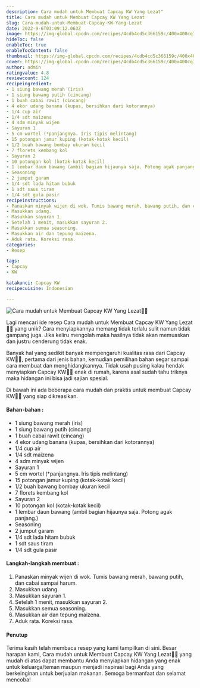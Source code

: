 ```yaml
---
description: Cara mudah untuk Membuat Capcay KW Yang Lezat"
title: Cara mudah untuk Membuat Capcay KW Yang Lezat
slug: Cara-mudah-untuk-Membuat-Capcay-KW-Yang-Lezat
date: 2022-9-6T03:09:12.063Z
image: https://img-global.cpcdn.com/recipes/4cdb4cd5c366159c/400x400cq70/photo.jpg
hideToc: false
enableToc: true
enableTocContent: false
thumbnail: https://img-global.cpcdn.com/recipes/4cdb4cd5c366159c/400x400cq70/photo.jpg
cover: https://img-global.cpcdn.com/recipes/4cdb4cd5c366159c/400x400cq70/photo.jpg
author: admin
ratingvalue: 4.8
reviewcount: 124
recipeingredient:
- 1 siung bawang merah (iris)
- 1 siung bawang putih (cincang)
- 1 buah cabai rawit (cincang)
- 4 ekor udang banana (kupas, bersihkan dari kotorannya)
- 1/4 cup air
- 1/4 sdt maizena
- 4 sdm minyak wijen
- Sayuran 1
- 5 cm wortel (*panjangnya. Iris tipis melintang)
- 15 potongan jamur kuping (kotak-kotak kecil)
- 1/2 buah bawang bombay ukuran kecil
- 7 florets kembang kol
- Sayuran 2
- 10 potongan kol (kotak-kotak kecil)
- 1 lembar daun bawang (ambil bagian hijaunya saja. Potong agak panjang.)
- Seasoning
- 2 jumput garam
- 1/4 sdt lada hitam bubuk
- 1 sdt saus tiram
- 1/4 sdt gula pasir
recipeinstructions:
- Panaskan minyak wijen di wok. Tumis bawang merah, bawang putih, dan cabai sampai harum.
- Masukkan udang.
- Masukkan sayuran 1.
- Setelah 1 menit, masukkan sayuran 2.
- Masukkan semua seasoning.
- Masukkan air dan tepung maizena.
- Aduk rata. Koreksi rasa.
categories:
- Resep

tags:
- Capcay
- KW

katakunci: Capcay KW
recipecuisine: Indonesian

---
```


![Cara mudah untuk Membuat Capcay KW Yang Lezat👩‍🍳](https://img-global.cpcdn.com/recipes/4cdb4cd5c366159c/400x400cq70/photo.jpg)

Lagi mencari ide resep Cara mudah untuk Membuat Capcay KW Yang Lezat👩‍🍳 yang unik? Cara menyiapkannya memang tidak terlalu sulit namun tidak gampang juga. Jika keliru mengolah maka hasilnya tidak akan memuaskan dan justru cenderung tidak enak.

Banyak hal yang sedikit banyak mempengaruhi kualitas rasa dari Capcay KW👩‍🍳, pertama dari jenis bahan, kemudian pemilihan bahan segar sampai cara membuat dan menghidangkannya. Tidak usah pusing kalau hendak menyiapkan Capcay KW👩‍🍳 enak di rumah, karena asal sudah tahu triknya maka hidangan ini bisa jadi sajian spesial.

Di bawah ini ada beberapa cara mudah dan praktis untuk membuat Capcay KW👩‍🍳 yang siap dikreasikan.

<!--inarticleads1-->

#### Bahan-bahan :

- 1 siung bawang merah (iris)
- 1 siung bawang putih (cincang)
- 1 buah cabai rawit (cincang)
- 4 ekor udang banana (kupas, bersihkan dari kotorannya)
- 1/4 cup air
- 1/4 sdt maizena
- 4 sdm minyak wijen
- Sayuran 1
- 5 cm wortel (*panjangnya. Iris tipis melintang)
- 15 potongan jamur kuping (kotak-kotak kecil)
- 1/2 buah bawang bombay ukuran kecil
- 7 florets kembang kol
- Sayuran 2
- 10 potongan kol (kotak-kotak kecil)
- 1 lembar daun bawang (ambil bagian hijaunya saja. Potong agak panjang.)
- Seasoning
- 2 jumput garam
- 1/4 sdt lada hitam bubuk
- 1 sdt saus tiram
- 1/4 sdt gula pasir

<!--inarticleads2-->

#### Langkah-langkah membuat :

1. Panaskan minyak wijen di wok. Tumis bawang merah, bawang putih, dan cabai sampai harum.
1. Masukkan udang.
1. Masukkan sayuran 1.
1. Setelah 1 menit, masukkan sayuran 2.
1. Masukkan semua seasoning.
1. Masukkan air dan tepung maizena.
1. Aduk rata. Koreksi rasa.

#### Penutup

Terima kasih telah membaca resep yang kami tampilkan di sini. Besar harapan kami, Cara mudah untuk Membuat Capcay KW Yang Lezat👩‍🍳 yang mudah di atas dapat membantu Anda menyiapkan hidangan yang enak untuk keluarga/teman maupun menjadi inspirasi bagi Anda yang berkeinginan untuk berjualan makanan. Semoga bermanfaat dan selamat mencoba!